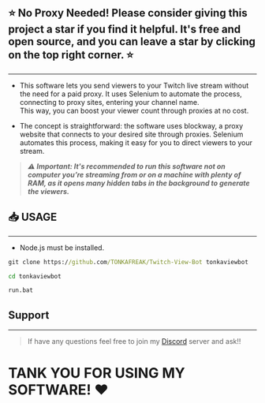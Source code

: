 ## ⭐ No Proxy Needed! Please consider giving this project a star if you find it helpful. It's free and open source, and you can leave a star by clicking on the top right corner. ⭐
---
* This software lets you send viewers to your Twitch live stream without the need for a paid proxy. It uses Selenium to automate the process, connecting to proxy sites, entering your channel name. <br>This way, you can boost your viewer count through proxies at no cost.

* The concept is straightforward: the software uses blockway, a proxy website that connects to your desired site through proxies. Selenium automates this process, making it easy for you to direct viewers to your stream.

> ***⚠️ Important: It's recommended to run this software not on computer you’re streaming from or on a machine with plenty of RAM, as it opens many hidden tabs in the background to generate the viewers.***

## 📥 USAGE
---
* Node.js must be installed.

```cmd
git clone https://github.com/TONKAFREAK/Twitch-View-Bot tonkaviewbot

cd tonkaviewbot

run.bat
```

## Support
---
> If have any questions feel free to join my [Discord](https://discord.gg/HVpmQWMs8F) server and ask!!

# TANK YOU FOR USING MY SOFTWARE! ❤

